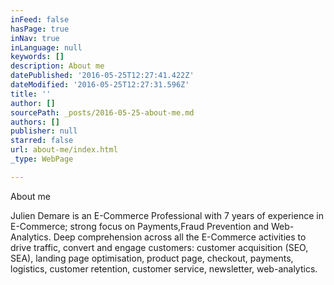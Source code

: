 ```yaml
---
inFeed: false
hasPage: true
inNav: true
inLanguage: null
keywords: []
description: About me
datePublished: '2016-05-25T12:27:41.422Z'
dateModified: '2016-05-25T12:27:31.596Z'
title: ''
author: []
sourcePath: _posts/2016-05-25-about-me.md
authors: []
publisher: null
starred: false
url: about-me/index.html
_type: WebPage

---
```

About me

Julien Demare is an E-Commerce Professional with 7 years of experience in E-Commerce; strong focus on Payments,Fraud Prevention and Web-Analytics. Deep comprehension across all the E-Commerce activities to drive traffic, convert and engage customers: customer acquisition (SEO, SEA), landing page optimisation, product page, checkout, payments, logistics, customer retention, customer service, newsletter, web-analytics.